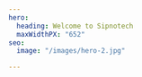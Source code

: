 ```yaml
---
hero:
  heading: Welcome to Sipnotech
  maxWidthPX: "652"
seo:
  image: "/images/hero-2.jpg"

---
```

